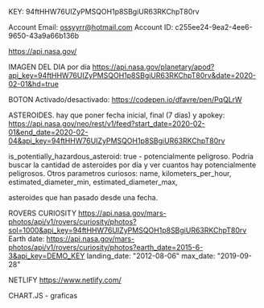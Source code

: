 KEY: 94ftHHW76UIZyPMSQOH1p8SBgiUR63RKChpT80rv


Account Email: ossyyrr@hotmail.com
Account ID: c255ee24-9ea2-4ee6-9650-43a9a66b136b



https://api.nasa.gov/



IMAGEN DEL DIA por día
https://api.nasa.gov/planetary/apod?api_key=94ftHHW76UIZyPMSQOH1p8SBgiUR63RKChpT80rv&date=2020-02-01&hd=true

BOTON Activado/desactivado: https://codepen.io/dfavre/pen/PqQLrW


ASTEROIDES. hay que poner fecha inicial, final (7 días) y apokey:
https://api.nasa.gov/neo/rest/v1/feed?start_date=2020-02-01&end_date=2020-02-04&api_key=94ftHHW76UIZyPMSQOH1p8SBgiUR63RKChpT80rv

is_potentially_hazardous_asteroid: true  -  potencialmente peligroso. 
Podria buscar la cantidad de asteroides por día y ver cuantos hay potencialmente peligrosos.
Otros parametros curiosos:
name,
kilometers_per_hour, 
estimated_diameter_min,
estimated_diameter_max,

asteroides que han pasado desde una fecha.


ROVERS CURIOSITY
https://api.nasa.gov/mars-photos/api/v1/rovers/curiosity/photos?sol=1000&api_key=94ftHHW76UIZyPMSQOH1p8SBgiUR63RKChpT80rv
Earth date:
https://api.nasa.gov/mars-photos/api/v1/rovers/curiosity/photos?earth_date=2015-6-3&api_key=DEMO_KEY
landing_date: "2012-08-06"
max_date: "2019-09-28"


NETLIFY
https://www.netlify.com/

CHART.JS - graficas